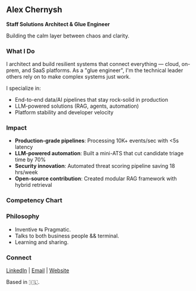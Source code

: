 ## Alex Chernysh

**Staff Solutions Architect & Glue Engineer**

Building the calm layer between chaos and clarity.

### What I Do

I architect and build resilient systems that connect everything — cloud, on-prem, and SaaS platforms. As a "glue engineer", I'm the technical leader others rely on to make complex systems just work.

I specialize in:
- End-to-end data/AI pipelines that stay rock-solid in production
- LLM-powered solutions (RAG, agents, automation)
- Platform stability and developer velocity

### Impact

- **Production-grade pipelines**: Processing 10K+ events/sec with <5s latency
- **LLM-powered automation**: Built a mini-ATS that cut candidate triage time by 70%
- **Security innovation**: Automated threat scoring pipeline saving 18 hrs/week
- **Open-source contribution**: Created modular RAG framework with hybrid retrieval

### Competency Chart

<!-- <img src="chart.png" alt="Competency Chart" width="650"/> -->

### Philosophy

- Inventive ⇆ Pragmatic.
- Talks to both business people && terminal.
- Learning and sharing.

### Connect

[LinkedIn](https://www.linkedin.com/in/sasha-chernysh/) | [Email](mailto:alex@hireex.ai) | [Website](https://hireex.ai/)

Based in 🇮🇱.
